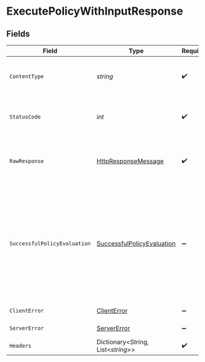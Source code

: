 # ExecutePolicyWithInputResponse


## Fields

| Field                                                                                                                                             | Type                                                                                                                                              | Required                                                                                                                                          | Description                                                                                                                                       |
| ------------------------------------------------------------------------------------------------------------------------------------------------- | ------------------------------------------------------------------------------------------------------------------------------------------------- | ------------------------------------------------------------------------------------------------------------------------------------------------- | ------------------------------------------------------------------------------------------------------------------------------------------------- |
| `ContentType`                                                                                                                                     | *string*                                                                                                                                          | :heavy_check_mark:                                                                                                                                | HTTP response content type for this operation                                                                                                     |
| `StatusCode`                                                                                                                                      | *int*                                                                                                                                             | :heavy_check_mark:                                                                                                                                | HTTP response status code for this operation                                                                                                      |
| `RawResponse`                                                                                                                                     | [HttpResponseMessage](https://learn.microsoft.com/en-us/dotnet/api/system.net.http.httpresponsemessage?view=net-5.0)                              | :heavy_check_mark:                                                                                                                                | Raw HTTP response; suitable for custom response parsing                                                                                           |
| `SuccessfulPolicyEvaluation`                                                                                                                      | [SuccessfulPolicyEvaluation](../../Models/Components/SuccessfulPolicyEvaluation.md)                                                               | :heavy_minus_sign:                                                                                                                                | Success.<br/>The server also returns 200 if the path refers to an undefined document. In this case, the response will not contain a result property.<br/> |
| `ClientError`                                                                                                                                     | [ClientError](../../Models/Components/ClientError.md)                                                                                             | :heavy_minus_sign:                                                                                                                                | Bad Request                                                                                                                                       |
| `ServerError`                                                                                                                                     | [ServerError](../../Models/Components/ServerError.md)                                                                                             | :heavy_minus_sign:                                                                                                                                | Server Error                                                                                                                                      |
| `Headers`                                                                                                                                         | Dictionary<String, List<*string*>>                                                                                                                | :heavy_check_mark:                                                                                                                                | N/A                                                                                                                                               |